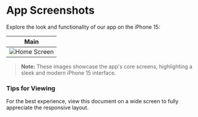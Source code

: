 # App Screenshots

Explore the look and functionality of our app on the iPhone 15:

| Main |
| ---------- |
| ![Home Screen](https://github.com/user-attachments/assets/c7f69ae0-ebf2-4c9e-91d9-596d96062fb9)  |

> **Note:** These images showcase the app's core screens, highlighting a sleek and modern iPhone 15 interface.

### Tips for Viewing
For the best experience, view this document on a wide screen to fully appreciate the responsive layout.


